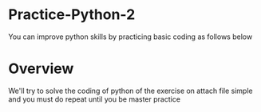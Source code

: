 # Practice-Python-2
You can improve python skills by practicing basic coding as follows below

# Overview
We'll try to solve the coding of python of the exercise on attach file
simple and you must do repeat until you be master practice
